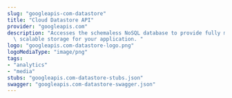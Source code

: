 ```yaml
---
slug: "googleapis-com-datastore"
title: "Cloud Datastore API"
provider: "googleapis.com"
description: "Accesses the schemaless NoSQL database to provide fully managed, robust,\
  \ scalable storage for your application. "
logo: "googleapis.com-datastore-logo.png"
logoMediaType: "image/png"
tags:
- "analytics"
- "media"
stubs: "googleapis.com-datastore-stubs.json"
swagger: "googleapis.com-datastore-swagger.json"
---
```

